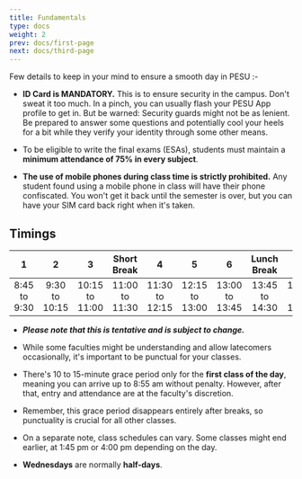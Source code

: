```yaml
---
title: Fundamentals
type: docs
weight: 2
prev: docs/first-page
next: docs/third-page
---
```


Few details to keep in your mind to ensure a smooth day in PESU :-

- **ID Card is MANDATORY.** This is to ensure security in the campus. Don't sweat it too much. In a pinch, you can usually flash your PESU App profile to get in. But be warned: Security guards might not be as lenient. Be prepared to answer some questions and potentially cool your heels for a bit while they verify your identity through some other means. 

- To be eligible to write the final exams (ESAs), students must maintain a **minimum attendance of 75% in every subject**.

- **The use of mobile phones during class time is strictly prohibited.** Any student found using a mobile phone in class will have their phone confiscated. You won't get it back until the semester is over, but you can have your SIM card back right when it's taken.

## Timings 

|    **1**    |     **2**    |     **3**     |   **Short Break**   |     **4**     |     **5**     |     **6**     | **Lunch Break** |     **7**     |     **8**     |     **9**     |
|:-----------:|:------------:|:-------------:|:-------------:|:-------------:|:-------------:|:-------------:|:---------------:|:-------------:|:-------------:|:-------------:|
| 8:45 to 9:30 | 9:30 to 10:15 | 10:15 to 11:00 | 11:00 to 11:30 | 11:30 to 12:15 | 12:15 to 13:00 | 13:00 to 13:45 |  13:45 to 14:30  | 14:30 to 15:15 | 15:15 to 16:00 | 16:00 to 16:45 |

- ***Please note that this is tentative and is subject to change.***

- While some faculties might be understanding and allow latecomers occasionally, it's important to be punctual for your classes. 

- There's 10 to 15-minute grace period only for the **first class of the day**, meaning you can arrive up to 8:55 am without penalty. However, after that, entry and attendance are at the faculty's discretion.

- Remember, this grace period disappears entirely after breaks, so punctuality is crucial for all other classes.

- On a separate note, class schedules can vary. Some classes might end earlier, at 1:45 pm or 4:00 pm depending on the day.

- **Wednesdays** are normally **half-days**.
